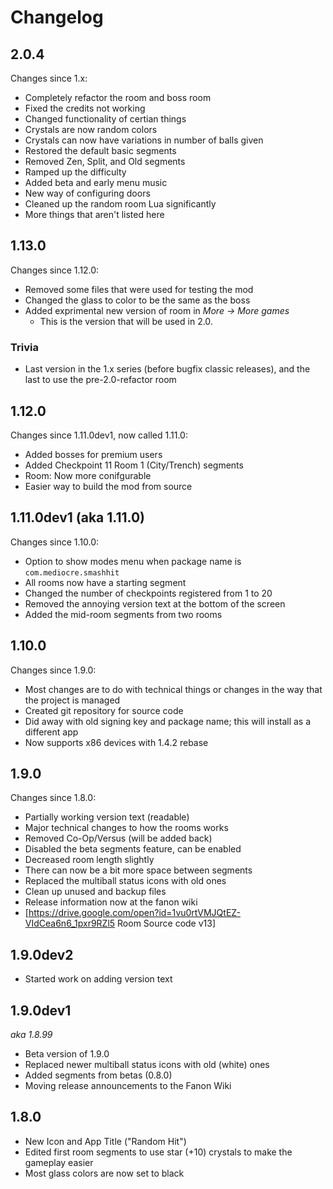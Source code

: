 # Changelog

## 2.0.4

Changes since 1.x:

 * Completely refactor the room and boss room
 * Fixed the credits not working
 * Changed functionality of certian things
 * Crystals are now random colors
 * Crystals can now have variations in number of balls given
 * Restored the default basic segments
 * Removed Zen, Split, and Old segments
 * Ramped up the difficulty
 * Added beta and early menu music
 * New way of configuring doors
 * Cleaned up the random room Lua significantly
 * More things that aren't listed here

## 1.13.0

Changes since 1.12.0:

 * Removed some files that were used for testing the mod
 * Changed the glass to color to be the same as the boss
 * Added exprimental new version of room in *More -> More games*
   * This is the version that will be used in 2.0.

### Trivia  

 * Last version in the 1.x series (before bugfix classic releases), and the last to use the pre-2.0-refactor room

## 1.12.0

Changes since 1.11.0dev1, now called 1.11.0:

 * Added bosses for premium users
 * Added Checkpoint 11 Room 1 (City/Trench) segments
 * Room: Now more conifgurable
 * Easier way to build the mod from source

## 1.11.0dev1 (aka 1.11.0)

Changes since 1.10.0:

 * Option to show modes menu when package name is `com.mediocre.smashhit`
 * All rooms now have a starting segment
 * Changed the number of checkpoints registered from 1 to 20
 * Removed the annoying version text at the bottom of the screen
 * Added the mid-room segments from two rooms

## 1.10.0

Changes since 1.9.0:

 * Most changes are to do with technical things or changes in the way that the project is managed
 * Created git repository for source code
 * Did away with old signing key and package name; this will install as a different app
 * Now supports x86 devices with 1.4.2 rebase

## 1.9.0

Changes since 1.8.0:

 * Partially working version text (readable)
 * Major technical changes to how the rooms works
 * Removed Co-Op/Versus (will be added back)
 * Disabled the beta segments feature, can be enabled
 * Decreased room length slightly
 * There can now be a bit more space between segments
 * Replaced the multiball status icons with old ones
 * Clean up unused and backup files
 * Release information now at the fanon wiki
 * [https://drive.google.com/open?id=1vu0rtVMJQtEZ-VIdCea6n6_1pxr9RZl5 Room Source code v13]

## 1.9.0dev2

 * Started work on adding version text

## 1.9.0dev1

*aka 1.8.99*

 * Beta version of 1.9.0
 * Replaced newer multiball status icons with old (white) ones
 * Added segments from betas (0.8.0)
 * Moving release announcements to the Fanon Wiki

## 1.8.0

 * New Icon and App Title ("Random Hit")
 * Edited first room segments to use star (+10) crystals to make the gameplay easier
 * Most glass colors are now set to black
